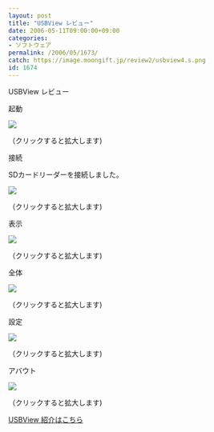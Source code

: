 ```yaml
---
layout: post
title: "USBView レビュー"
date: 2006-05-11T09:00:00+09:00
categories:
- ソフトウェア
permalink: /2006/05/1673/
catch: https://image.moongift.jp/review2/usbview4.s.png
id: 1674
---
```

USBView レビュー  
<!--more-->

起動

  

[![](https://image.moongift.jp/review2/usbview1.s.png)](https://image.moongift.jp/review2/usbview1.png)  
  
（クリックすると拡大します)

  

接続

  

SDカードリーダーを接続しました。

  

[![](https://image.moongift.jp/review2/usbview2.s.png)](https://image.moongift.jp/review2/usbview2.png)  
  
（クリックすると拡大します)

  

表示

  

[![](https://image.moongift.jp/review2/usbview3.s.png)](https://image.moongift.jp/review2/usbview3.png)  
  
（クリックすると拡大します)

  

全体

  

[![](https://image.moongift.jp/review2/usbview4.s.png)](https://image.moongift.jp/review2/usbview4.png)  
  
（クリックすると拡大します)

  

設定

  

[![](https://image.moongift.jp/review2/usbview5.s.png)](https://image.moongift.jp/review2/usbview5.png)  
  
（クリックすると拡大します)

  

アバウト

  

[![](https://image.moongift.jp/review2/usbview6.s.png)](https://image.moongift.jp/review2/usbview6.png)  
  
（クリックすると拡大します)

  

[USBView 紹介はこちら](http://oss.moongift.jp/intro/i-1669.html)


